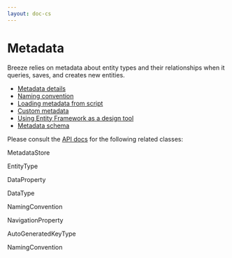 ```yaml
---
layout: doc-cs
---
```


# Metadata

Breeze relies on metadata about entity types and their relationships when it queries, saves, and creates new entities.

* [Metadata details](http:./details)
* [Naming convention](http:./naming-convention)
* [Loading metadata from script](http:./load-metadata-script)
* [Custom metadata](http:./metadata-by-hand)
* [Using Entity Framework as a design tool](http:./ef-design-tool)
* [Metadata schema](http:./metadata-schema)

Please consult the [API docs](http://www.breezejs.com/sites/all/apidocs/index.html) for the following related classes:

<span class="codeword">MetadataStore</span>

<span class="codeword">EntityType</span>

<span class="codeword">DataProperty</span>

<span class="codeword">DataType</span>

<span class="codeword">NamingConvention</span>

<span class="codeword">NavigationProperty</span>

<span class="codeword">AutoGeneratedKeyType</span>

<span class="codeword">NamingConvention</span>


